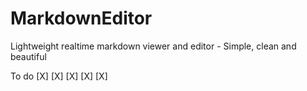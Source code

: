 # MarkdownEditor
 Lightweight realtime markdown viewer and editor - Simple, clean and beautiful

To do
[X]
[X]
[X]
[X]
[X]